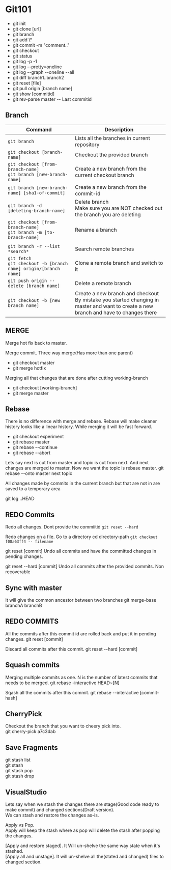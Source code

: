 # Git101

 <ul>
<li>git init</li>
<li>git clone [url]</li>
<li>git branch</li>
<li>git add \*</li>
<li>git commit -m "comment.."</li>
<li>git checkout <branchname></li>
<li>git status</li>
<li>git log -p -1</li>
<li>git log --pretty=oneline</li>
<li>git log --graph --oneline --all</li>
<li>git diff branch1..branch2</li>
<li>git reset [file]</li>
<li>git pull origin [branch name]</li>
<li>git show [commitid]</li>
<li>git rev-parse master -- Last commitid</li>
 </ul>
 
## Branch

|Command                   |Description   |
|--------------------------|---|
|```git branch``` | Lists all the branches in current repository|
|```git checkout [branch-name]```|Checkout the provided branch| 
|```git checkout [from-branch-name]``` <br/> ```git branch [new-branch-name]```|Create a new branch from the current checkout branch|
|```git branch [new-branch-name] [sha1-of-commit]```|Create a new branch from the commit-id| 
|```git branch -d [deleting-branch-name]```|Delete branch </br> Make sure you are NOT checked out the branch you are deleting|
|```git checkout [from-branch-name]``` <br/> ```git branch -m [to-branch-name]``` |Rename a branch|
|||
|```git branch -r --list *search*```|Search remote branches|
|```git fetch```<br/>```git checkout -b [branch name] origin/[branch name]```|Clone a remote branch and switch to it|
|```git push origin --delete [branch name]```|Delete a remote branch|
|```git checkout -b [new branch name]```|Create a new branch and checkout <br/> By mistake you started changing in master and want to create a new branch and have to changes there |

## MERGE

Merge hot fix back to master.

Merge commit. Three way merge(Has more than one parent)

<ul>
    <li>git checkout master</li>
    <li>git merge hotfix</li>
</ul>

Merging all that changes that are done after cutting working-branch

<ul>
    <li>git checkout [working-branch]</li>
    <li>git merge master</li>
</ul>

## Rebase

There is no difference with merge and rebase. Rebase will make cleaner history looks like a linear history.
While merging it will be fast forward.

<ul>
    <li>git checkout experiment</li>
    <li>git rebase master</li>
    <li>git rebase --continue</li>
    <li>git rebase --abort</li>
</ul>

Lets say next is cut from master and topic is cut from next. 
And next changes are merged to master. Now we want the topic is rebase master.
git rebase --onto master next topic

 All changes made by commits in the current branch but that are not in <upstream> are saved to a temporary area

 git log <upstream>..HEAD


## REDO Commits

Redo all changes. Dont provide the commiitid 
```git reset --hard```

Redo changes on a file. Go to a directory cd directory-path
```git checkout f08a63ff4 -- filename```

git reset [commit]
Undo all commits and have the committed changes in pending changes.

git reset --hard [commit]
Undo all commits after the provided commits. Non recoverable

## Sync with master

It will give the common ancestor between two branches
 git merge-base  branchA  branchB

## REDO COMMITS

All the commits after this commit id are rolled back and put it in pending changes.
git reset [commit]

Discard all commits after this commit.
git reset --hard [commit]

## Squash commits

Merging multiple commits as one. N is the number of latest commits that needs to be merged.
git rebase -interactive  HEAD~[N]

Sqash all the commits after this commit.
git rebase --interactive [commit-hash]

## CherryPick

Checkout the branch that you want to cheery pick into. <br/>
git cherry-pick a7c3dab

## Save Fragments

git stash list<br/>
git stash<br/>
git stash pop<br/>
git stash drop

## VisualStudio  

Lets say when we stash the changes there are stage(Good code ready to make commit) and changed sections(Draft version).<br/>
We can stash and restore the changes as-is.<br/>

Apply vs Pop. <br/>
Apply will keep the stash where as pop will delete the stash after popping the changes. <br/>

[Apply and restore staged]. It Will un-shelve the same way state when it's stashed. <br/>
[Apply all and unstage]. It will un-shelve all the(stated and changed) files to changed section.
